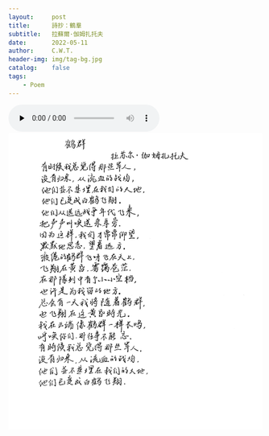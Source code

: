 ```yaml
---
layout:     post
title:      詩抄：鶴羣
subtitle:   拉蘇爾·伽姆扎托夫
date:       2022-05-11
author:     C.W.T.
header-img: img/tag-bg.jpg
catalog:    false
tags:
    - Poem
---
```


<audio id="audio" controls="" preload="none">
      <source id="mp3" src="https://w20chen.github.io/music/Мельница - Зима.mp3">
</audio>

<img src="/img/poem.jpg" />
